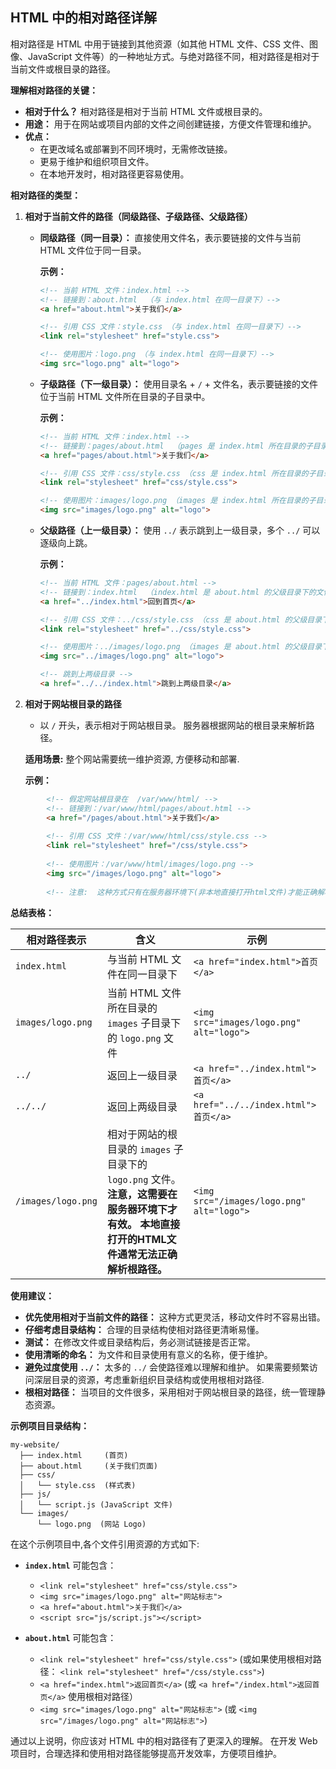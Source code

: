 ## HTML 中的相对路径详解

相对路径是 HTML 中用于链接到其他资源（如其他 HTML 文件、CSS 文件、图像、JavaScript 文件等）的一种地址方式。与绝对路径不同，相对路径是相对于当前文件或根目录的路径。

**理解相对路径的关键：**

*   **相对于什么？** 相对路径是相对于当前 HTML 文件或根目录的。
*   **用途：** 用于在网站或项目内部的文件之间创建链接，方便文件管理和维护。
*   **优点：**
    *   在更改域名或部署到不同环境时，无需修改链接。
    *   更易于维护和组织项目文件。
    *   在本地开发时，相对路径更容易使用。

**相对路径的类型：**

1.  **相对于当前文件的路径（同级路径、子级路径、父级路径）**

    *   **同级路径（同一目录）：**
        直接使用文件名，表示要链接的文件与当前 HTML 文件位于同一目录。

        **示例：**

        ```html
        <!-- 当前 HTML 文件：index.html -->
        <!-- 链接到：about.html  （与 index.html 在同一目录下）-->
        <a href="about.html">关于我们</a>

        <!-- 引用 CSS 文件：style.css （与 index.html 在同一目录下）-->
        <link rel="stylesheet" href="style.css">

        <!-- 使用图片：logo.png （与 index.html 在同一目录下）-->
        <img src="logo.png" alt="logo">
        ```

    *   **子级路径（下一级目录）：**
        使用目录名 + `/` + 文件名，表示要链接的文件位于当前 HTML 文件所在目录的子目录中。

        **示例：**

        ```html
        <!-- 当前 HTML 文件：index.html -->
        <!-- 链接到：pages/about.html  （pages 是 index.html 所在目录的子目录）-->
        <a href="pages/about.html">关于我们</a>

        <!-- 引用 CSS 文件：css/style.css （css 是 index.html 所在目录的子目录）-->
        <link rel="stylesheet" href="css/style.css">

        <!-- 使用图片：images/logo.png （images 是 index.html 所在目录的子目录）-->
        <img src="images/logo.png" alt="logo">
        ```

    *   **父级路径（上一级目录）：**
        使用 `../`  表示跳到上一级目录，多个 `../` 可以逐级向上跳。

        **示例：**

        ```html
        <!-- 当前 HTML 文件：pages/about.html -->
        <!-- 链接到：index.html  （index.html 是 about.html 的父级目录下的文件）-->
        <a href="../index.html">回到首页</a>

        <!-- 引用 CSS 文件：../css/style.css （css 是 about.html 的父级目录下的子目录）-->
        <link rel="stylesheet" href="../css/style.css">

        <!-- 使用图片：../images/logo.png （images 是 about.html 的父级目录下的子目录）-->
        <img src="../images/logo.png" alt="logo">

        <!-- 跳到上两级目录 -->
        <a href="../../index.html">跳到上两级目录</a>
        ```

2.  **相对于网站根目录的路径**

    *   以 `/` 开头，表示相对于网站根目录。  服务器根据网站的根目录来解析路径。

      **适用场景:** 整个网站需要统一维护资源, 方便移动和部署.
      
      **示例：**
```html
        <!-- 假定网站根目录在  /var/www/html/ -->
        <!-- 链接到：/var/www/html/pages/about.html -->
        <a href="/pages/about.html">关于我们</a>
        
        <!-- 引用 CSS 文件：/var/www/html/css/style.css -->
        <link rel="stylesheet" href="/css/style.css">
        
        <!-- 使用图片：/var/www/html/images/logo.png -->
        <img src="/images/logo.png" alt="logo">
    
        <!-- 注意:  这种方式只有在服务器环境下(非本地直接打开html文件)才能正确解析 `/` -->
```

**总结表格：**

| 相对路径表示 | 含义                                                                                                                                | 示例                                    |
| ------------- | ----------------------------------------------------------------------------------------------------------------------------------- | --------------------------------------- |
| `index.html`  |  与当前 HTML 文件在同一目录下                                                                                                              |  `<a href="index.html">首页</a>`           |
| `images/logo.png` |  当前 HTML 文件所在目录的 `images` 子目录下的 `logo.png` 文件                                                                                       |  `<img src="images/logo.png" alt="logo">`  |
| `../`        |  返回上一级目录                                                                                                                               |  `<a href="../index.html">首页</a>`       |
| `../../`      |  返回上两级目录                                                                                                                               |  `<a href="../../index.html">首页</a>`    |
| `/images/logo.png`  | 相对于网站的根目录的 `images` 子目录下的 `logo.png` 文件。**注意，这需要在服务器环境下才有效。 本地直接打开的HTML文件通常无法正确解析根路径。** | `<img src="/images/logo.png" alt="logo">` |

**使用建议：**

*   **优先使用相对于当前文件的路径：**  这种方式更灵活，移动文件时不容易出错。
*   **仔细考虑目录结构：**  合理的目录结构使相对路径更清晰易懂。
*   **测试：**  在修改文件或目录结构后，务必测试链接是否正常。
*   **使用清晰的命名：**  为文件和目录使用有意义的名称，便于维护。
*   **避免过度使用 `../`：**  太多的 `../` 会使路径难以理解和维护。 如果需要频繁访问深层目录的资源，考虑重新组织目录结构或使用根相对路径.
*   **根相对路径：** 当项目的文件很多，采用相对于网站根目录的路径，统一管理静态资源。

**示例项目目录结构：**

```
my-website/
  ├── index.html     (首页)
  ├── about.html     (关于我们页面)
  ├── css/
  │   └── style.css  (样式表)
  ├── js/
  │   └── script.js (JavaScript 文件)
  └── images/
      └── logo.png  (网站 Logo)

```

在这个示例项目中,各个文件引用资源的方式如下:

*   **`index.html`** 可能包含：
    *   `<link rel="stylesheet" href="css/style.css">`
    *   `<img src="images/logo.png" alt="网站标志">`
    *   `<a href="about.html">关于我们</a>`
    *   `<script src="js/script.js"></script>`

*   **`about.html`** 可能包含：
    *   `<link rel="stylesheet" href="css/style.css">`  (或如果使用根相对路径： `<link rel="stylesheet" href="/css/style.css">`)
    *   `<a href="index.html">返回首页</a>` (或  `<a href="/index.html">返回首页</a>` 使用根相对路径）
    *   `<img src="images/logo.png" alt="网站标志">` (或 `<img src="/images/logo.png" alt="网站标志">`)

通过以上说明，你应该对 HTML 中的相对路径有了更深入的理解。 在开发 Web 项目时，合理选择和使用相对路径能够提高开发效率，方便项目维护。